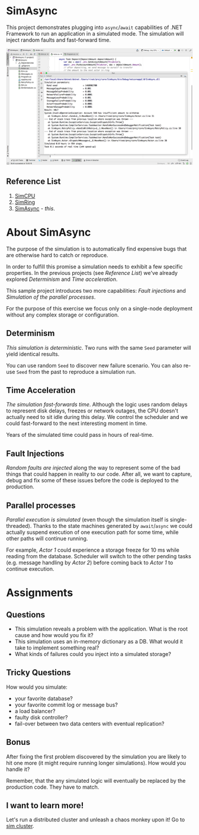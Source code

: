 # SimAsync

This project demonstrates plugging into `async`/`await` capabilities
of .NET Framework to run an application in a simulated mode. The
simulation will inject random faults and fast-forward time.

![screenshot](screenshot.png)

## Reference List

1. [SimCPU](https://github.com/abdullin/simcpu)
2. [SimRing](https://gist.github.com/abdullin/af7c9b7fd4aa58cadcc346c8e194d9ab)
3. [SimAsync](https://github.com/abdullin/simasync) - *this*.

# About SimAsync

The purpose of the simulation is to automatically find expensive bugs
that are otherwise hard to catch or reproduce.

In order to fulfill this promise a simulation needs to exhibit a few
specific properties. In the previous projects (see _Reference List_)
we've already explored _Determinism_ and _Time acceleration_. 

This sample project introduces two more capabilities: _Fault
injections_ and _Simulation of the parallel processes_.

For the purpose of this exercise we focus only on a single-node
deployment without any complex storage or configuration.

## Determinism

*This simulation is deterministic*. Two runs with the same `Seed`
parameter will yield identical results. 

You can use random `Seed` to discover new failure scenario. You can
also re-use `Seed` from the past to reproduce a simulation run.

## Time Acceleration

*The simulation fast-forwards time*. Although the logic uses random
delays to represent disk delays, freezes or network outages, the CPU
doesn't actually need to sit idle during this delay. We control the
scheduler and we could fast-forward to the next interesting moment in
time. 

Years of the simulated time could pass in hours of real-time.

## Fault Injections

*Random faults are injected* along the way to represent some of the
bad things that could happen in reality to our code. After all, we
want to capture, debug and fix some of these issues before the code is
deployed to the production.

## Parallel processes

*Parallel execution is simulated* (even though the simulation itself
is single-threaded). Thanks to the state machines generated by
`await`/`async` we could actually suspend execution of one execution
path for some time, while other paths will continue running.

For example, _Actor 1_ could experience a storage freeze for 10 ms
while reading from the database. Scheduler will switch to the other
pending tasks (e.g. message handling by _Actor 2_) before coming back
to _Actor 1_ to continue execution.


# Assignments

## Questions

- This simulation reveals a problem with the application. What is the
  root cause and how would you fix it?
- This simulation uses an in-memory dictionary as a DB. What would it
  take to implement something real?
- What kinds of failures could you inject into a simulated storage?


## Tricky Questions

How would you simulate:

- your favorite database?
- your favorite commit log or message bus?
- a load balancer?
- faulty disk controller?
- fail-over between two data centers with eventual replication?

## Bonus

After fixing the first problem discovered by the simulation you are
likely to hit one more (it might require running longer
simulations). How would you handle it?

Remember, that the any simulated logic will eventually be replaced by
the production code. They have to match.

## I want to learn more!

Let's run a distributed cluster and unleash a chaos monkey upon it! Go to [sim cluster](https://github.com/abdullin/sim-cluster).

